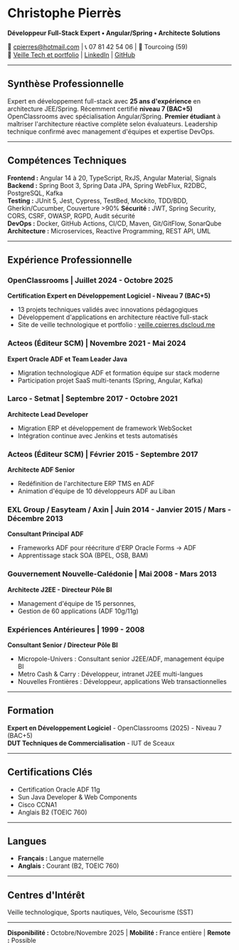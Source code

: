 # Christophe Pierrès
**Développeur Full-Stack Expert • Angular/Spring • Architecte Solutions**

📧 cpierres@hotmail.com | 📞 07 81 42 54 06 | 📍 Tourcoing (59)  
🔗  [Veille Tech et portfolio](https://veille.cpierres.dscloud.me/) | [LinkedIn](https://www.linkedin.com/in/christophe-pierres) | [GitHub](https://github.com/cpierres) 

---

## Synthèse Professionnelle

Expert en développement full-stack avec **25 ans d'expérience** en architecture JEE/Spring. Récemment certifié **niveau 7 (BAC+5)** OpenClassrooms avec spécialisation Angular/Spring. **Premier étudiant** à maîtriser l'architecture réactive complète selon évaluateurs. Leadership technique confirmé avec management d'équipes et expertise DevOps.

---

## Compétences Techniques

**Frontend :** Angular 14 à 20, TypeScript, RxJS, Angular Material, Signals  
**Backend :** Spring Boot 3, Spring Data JPA, Spring WebFlux, R2DBC, PostgreSQL, Kafka  
**Testing :** JUnit 5, Jest, Cypress, TestBed, Mockito, TDD/BDD, Gherkin/Cucumber, Couverture >90%
**Sécurité :** JWT, Spring Security, CORS, CSRF, OWASP, RGPD, Audit sécurité  
**DevOps :** Docker, GitHub Actions, CI/CD, Maven, Git/GitFlow, SonarQube  
**Architecture :** Microservices, Reactive Programming, REST API, UML

---

## Expérience Professionnelle

### OpenClassrooms | Juillet 2024 - Octobre 2025
**Certification Expert en Développement Logiciel - Niveau 7 (BAC+5)**
- 13 projets techniques validés avec innovations pédagogiques
- Développement d'applications en architecture réactive full-stack
- Site de veille technologique et portfolio : [veille.cpierres.dscloud.me](https://veille.cpierres.dscloud.me/)

### Acteos (Éditeur SCM) | Novembre 2021 - Mai 2024
**Expert Oracle ADF et Team Leader Java**
- Migration technologique ADF et formation équipe sur stack moderne
- Participation projet SaaS multi-tenants (Spring, Angular, Kafka)

### Larco - Setmat | Septembre 2017 - Octobre 2021
**Architecte Lead Developer**
- Migration ERP et développement de framework WebSocket
- Intégration continue avec Jenkins et tests automatisés

### Acteos (Éditeur SCM) | Février 2015 - Septembre 2017
**Architecte ADF Senior**
- Redéfinition de l'architecture ERP TMS en ADF
- Animation d'équipe de 10 développeurs ADF au Liban

### EXL Group / Easyteam / Axin | Juin 2014 - Janvier 2015 / Mars - Décembre 2013
**Consultant Principal ADF**
- Frameworks ADF pour réécriture d'ERP Oracle Forms → ADF
- Apprentissage stack SOA (BPEL, OSB, BAM)

### Gouvernement Nouvelle-Calédonie | Mai 2008 - Mars 2013
**Architecte J2EE - Directeur Pôle BI**
- Management d'équipe de 15 personnes, 
- Gestion de 60 applications (ADF 10g/11g)

### Expériences Antérieures | 1999 - 2008
**Consultant Senior / Directeur Pôle BI**
- Micropole-Univers : Consultant senior J2EE/ADF, management équipe BI
- Metro Cash & Carry : Développeur, intranet J2EE multi-langues
- Nouvelles Frontières : Développeur, applications Web transactionnelles

---

## Formation

**Expert en Développement Logiciel** - OpenClassrooms (2025) - Niveau 7 (BAC+5)  
**DUT Techniques de Commercialisation** - IUT de Sceaux 

---

## Certifications Clés

- Certification Oracle ADF 11g
- Sun Java Developer & Web Components
- Cisco CCNA1
- Anglais B2 (TOEIC 760)

---

## Langues

- **Français :** Langue maternelle
- **Anglais :** Courant (B2, TOEIC 760)

---

## Centres d'Intérêt

Veille technologique, Sports nautiques, Vélo, Secourisme (SST)

---

**Disponibilité :** Octobre/Novembre 2025 | **Mobilité :** France entière | **Remote :** Possible
